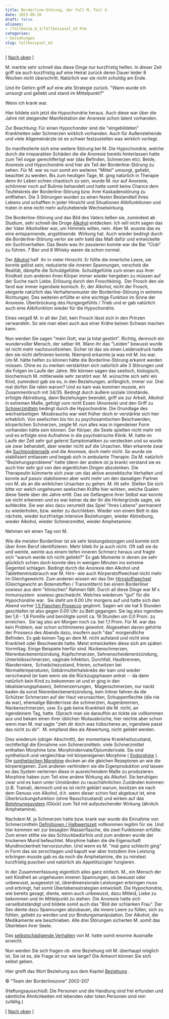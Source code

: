 ```yaml
---
title: Borderline-Störung, der Fall M, Teil 4
date: 2023-08-26
draft: false
aliases:
- /fallbeisp_m_1/fallbeispiel_m3.htm
categories:
- beziehungen
slug: fallbeispiel_m3
---
```



[ [Nach oben](fallbeispiel_m2.htm) ]

M. merkte sehr schnell das diese Dinge
nur kurzfristig helfen. In dieser Zeit griff sie auch kurzfristig auf eine
Heirat zurück deren Dauer leider 8 Wochen nicht überschritt. Natürlich
war sie nicht schuldig am Ende.

Und ihr Gehirn
griff auf eine alte Strategie zurück. "Wann wurde ich umsorgt und geliebt
und stand im Mittelpunkt?"

Wenn ich krank war.

Hier bildete sich jetzt die
Hypochondrie heraus. Auch diese war über die Jahre mit steigender Manifestation
der Anorexie schon latent vorhanden.

Zur Beachtung: Für einen Hypochonder
sind die "eingebildeten" Krankheiten oder Schmerzen wirklich
vorhanden. Auch für Außenstehende und viele Allgemeinärzte ist es schwer
festzustellen was wirklich vorliegt.

So manifestierte sich eine weitere Störung
bei M. Die Hypochondrie, welche durch die irreparablen Schäden die die Anorexie
bereits hinterlassen hatte zum Teil sogar gerechtfertigt war (das Befinden,
Schmerzen etc). Beide, Anorexie und Hypochondrie sind hier als Teil der
Borderline-Störung zu sehen. Für M. war es nun somit ein weiteres
"Mittel" umsorgt, geliebt, beachtet zu werden. Bis zum heutigen Tage,
M. ging natürlich in Therapie denn ihr Leben schien chaotisch zu sein, wurde M.
nur auf Anorexie, schlimmer noch auf Bulimie behandelt und hatte somit keine
Chance dem Teufelskreis der Borderline-Störung bzw. ihrer Kaskadenstörung zu
entfliehen. Die 3 Störungen wurden zu einen festen Bestandteil ihres Lebens und
schafften in jeder Hinsicht und Situationen Alibifunktionen und traten in eine
nicht mehr aufzuhebende Wechselwirkung.

Die Borderline-Störung und das Bild des
Vaters ließen sie, zumindest ab Studium, sehr schnell die Droge [Alkohol](https://blz.borderliner.ch/alkohol/alkohol.html) entdecken. Ich will nicht sagen das der Vater Alkoholiker war, um Himmels
willen, nein. Aber M. wusste das es eine entspannende, angstlösende 
Wirkung hat. Auch wieder bedingt durch die Borderline-Störung verlor sie sehr
bald das Maß dafür und entwickelte ein Suchtverhalten. Das Beste was ihr
passieren konnte war die Bar "Club" zu führen. 7 Bier und 8 Whisky
waren da schon normal.

Der [Alkohol](https://blz.borderliner.ch/alkohol/alkohol.html) half 
ihr in vieler Hinsicht. Er füllte die innerliche Leere, sie konnte gelöst
sein, reduzierte die inneren
Spannungen, verschob die Realität, dämpfte die Schuldgefühle. Schuldgefühle
zum einen aus ihrer Kindheit zum anderen ihren Körper immer wieder hergeben zu
müssen auf der Suche nach Liebe, Erlösung durch den Froschkönig.  Der
Frosch den sie fand war immer irgendwie komisch. Er, der Alkohol, nicht der Frosch, steigerte natürlich das Verhaltensmuster der
Borderline-Störung in extreme Richtungen. Des weiteren erfüllte er eine
wichtige Funktion im Sinne der Anorexie. Überbrückung des Hungergefühls /
Trieb und er gab natürlich auch eine Alibifunktion wieder für die
Hypochondrie.

Eines vergaß M. in all der Zeit, kein
Frosch lässt sich in den Prinzen verwandeln. So wie man eben auch aus einer
Krähe keinen Schwan machen kann.

Nun werden Sie sagen "mein Gott,
war ja total gestört". Richtig, dennoch ein wundervoller Mensch, der selber
litt. Wann ihr das "Leiden" bewusst wurde ist nicht mehr
nachzuvollziehen. Sicher ist das sie einen Leidensdruck hatte den sie nicht
definieren konnte. Niemand erkannte ja was mit M. los war. Um M. hätte helfen
zu können hätte die Borderline-Störung erkannt werden müssen. Ohne es zu
merken verstärkten sich natürlich alle 3 Störungen und die Folgen im Laufe
der Jahre. Wir können sagen das seelisch, biologisch, biochemisch M.
mittlerweile sehr zerstört war. M. wünschte sich sehr ein Kind, zumindest gab
sie es, in den Beziehungen, anfänglich, immer vor. Drei mal dürfen Sie raten warum? Und so kam was kommen
musste, ein Zusammenbruch
mit 34/35. Bedingt durch äußere soziale Umstände, erfolgte Abtreibung, dann Beziehungen beendet, griff sie zur Arbeit,
Alkohol in extremen Maße, gefolgt vom nicht Essen (Anorexie) und den Griff zu [Schmerzmitteln](https://blz.borderliner.ch/definition/definitionen.htm) bedingt durch die Hypochondrie. Die Grundlage des wechselseitigen 
Missbrauchs war weit früher doch er verstärkte sich hier erheblich. Von
seelischen bis hin zu psychosamtischen Beschwerden, körperlichen Schmerzen,
zeigte M. nun alles was in irgendeiner Form vorhanden hätte sein können. Der Körper,
die Seele spielten nicht mehr mit und es erfolgte eine Aufnahme in die
psychiatrische Klinik.
M. hatte im Laufe der Zeit sehr gut gelernt Symptomatiken zu verstecken und so
wurde sie zwar behandelt, aber wieder nicht auf die Ursachen. Man erkannte zwar
die [Suchtproblematik](https://blz.borderliner.ch/definition/definitionen_1.htm) und die Anorexie, doch mehr nicht. So wurde sie
stabilisiert entlassen und begab sich in ambulante Therapie. Da M. natürlich
"Beziehungsprobleme" hatte (denn der andere ist ja krank) verstand sie es auch hier sehr gut von den eigentlichen
Dingen abzulenken. Die Therapeutin kümmerte sich zwar um das aktive anorektische
Verhalten und konnte auf passiv stabilisieren aber wohl mehr um den damaligen Partner von M. als an die wirklichen
Ursachen zu gehen. M. litt sehr. Stellen Sie sich bitte vor welch ungeheuren
seelischen Kräfte hier wirkten, welche Qualen diese Seele über die Jahre
erlitt. Das sie Gefangene ihrer Selbst war konnte sie nicht erkennen und es war
keiner da der ihr die Hintergründe sagte, sie aufdeckte. Sie war also dazu
verurteilt das Spiel "ihres Lebens" permanent zu wiederholen, bzw.
weiter zu durchleben. Wieder von einem Bett in das nächste, wieder
kurzfristige intensive Beziehungen, wieder Abtreibung, wieder Alkohol, wieder
Schmerzmittel, wieder Amphetamine.

Nehmen wir einen Tag von M.

Wie die meisten Borderliner ist sie sehr leistungsbezogen und konnte sich über ihren
Beruf identifizieren. Mehr blieb ihr ja auch nicht. Oft saß sie da und weinte,
weinte aus einem tiefen inneren Schmerz heraus und fragte sich "warum werde ich
nicht geliebt?" Es gab Momente in denen sie sehr glücklich schien doch
konnte dies in wenigen Minuten ins extreme Gegenteil schlagen. Bedingt durch die
Anorexie den Alkohol und Tablettenmissbrauch war M. Hirn- wie auch Körperstoffwechsel
nicht mehr im Gleichgeweicht. Zum anderen wissen wir das Der [Hirnstoffwechsel](https://blz.borderliner.ch/biochemie/biochemie.htm) (Gleichgewicht an Botenstoffen / Transmittern) bei einem Borderliner sowieso
aus dem "klinischen" Rahmen fällt. Durch all diese Dinge war M`s
Immunsystem  sowieso geschwächt. Welches wiederum "gut" für die
Hypochondrie war.  Sie steht um 6.00 Uhr morgens auf und hatte sich den
Abend vorher [1,5 Flaschen Prosecco](https://blz.borderliner.ch/alkohol/alkohol.html) gegönnt. Sagen wir sie hat 5 Stunden
geschlafen ist also gegen 0.00 Uhr zu Bett gegangen. Sie lag also irgendwo bei
1,6 - 1,8 Pomille und benötigte somit ca. 19 Stunden um 0,0 Prom. zu erreichen. 
Sie lag also am Morgen noch ca. bei 1,1 Prom. Für M. war das kein Problem, war
schon schlimmeres gewohnt. Abgesehen davon gehörte der Prosseco des Abends
dazu, insofern auch "das" morgendliche Befinden. Es gab keinen Tag an
dem M. nicht aufstand und nicht eine Krankheit oder Beschwerde hatte. Meist
entwickelten diese sich am späten Vormittag. Einige Beispiele hierfür sind. Rückenschmerzen,
Nierenbeckenentzündung, Kopfschmerzen, Sehnenscheidenentzündung,
Unterleibsschmerzen, vaginale Infektion, Durchfall, Hautbrennen, Wanderniere,  Schwächezustand, frieren, schwitzen bei Normaltemperaturen, Gebärmutterhalskrebs
der kam und wieder verschwand (er kam wenn sie die Rückzugsphasen antrat -- da
dann natürlich kein Kind zu bekommen ist und er ging in den
Idealisierungsphasen), Sehnenzerrungen,  Magenschmerzen, nur nackt
baden da sonst Nierenbeckenentzündung, kein Inliner fahren da die Schützer
Schmerzen auf der Haut verursachten, Schuppenflechte (die nie da war), ehemalige
Bänderrisse die schmerzten, Augenbrennen, Nackenschmerzen, usw. Es gab keine Krankheit die M. nicht, an irgendeinem Tag, hatte. (Sprach man
sie daraufhin an tickte sie vollkommen aus und
bekam einen ihrer üblichen Wutausbrüche, hier reichte aber schon wenn man M. mal sagte "zieh dir doch was hübscheres an,
irgendwie passt das nicht zu dir".  M. empfand dies als Abwertung,
nicht geliebt werden.

Dies wiederum (obiger Abschnitt), der momentane Krankheitszustand, rechtfertigt die Einnahme von Schmerzmitteln.
viele Schmerzmittel enthalten
Morphine bzw. Morphinderivate/Opiumderivate. Sie sind synthetisch und vergleichbar mit körpereigenen Morphine ( [Endorphine](https://blz.borderliner.ch/biochemie/biochemie.htm) ). Die [synthetischen Morphine](https://blz.borderliner.ch/definition/definitionen.htm) docken an die gleichen Rezeptoren an wie
die körpereigenen. Zum anderen verhindern sie die Eigenproduktion und lassen es
das System verlernen diese in ausreichendem Maße zu produzieren. Morphine
haben zum Teil eine andere Wirkung als Alkohol. Sie beruhigen zwar und es kann
unter Umständen zu rauschähnlichen Zuständen kommen (z.B. Tramal), dennoch
und es ist nicht geklärt warum, besitzen sie nach dem Genuss von Alkohol, d.h.
wenn dieser schon fast abgebaut ist, eine Überbrückungsfunktion (ohne
Rauschzustand) und wirken auf das [Belohnungssystem](https://blz.borderliner.ch/biochemie/biochemie.htm) (Glück) zum Teil mit
aufputschender Wirkung (ähnlich Amphetamine).

Nachdem M. ja Schmerzen hatte bzw.
krank war wurde die Einnahme von Schmerzmitteln [Definitionen
/ Halbwertszeit](https://blz.borderliner.ch/definition/definitionen.htm) vollkommen legitim für sie. Und hier kommen wir zur
besagten Wasserflasche, die zwei Funktionen erfüllte. Zum einen stillte sie das
Schluckbedürfnis und zum anderen wurde der trockenen Mund befeuchtet. Morphine
haben die die Eigenschaft Mundtrockenheit hervorzurufen. Und wenn es M.
"mal ganz schlecht ging" in Form das sie zerschlagen und kaputt war
aber trotzdem ihre Leistung erbringen musste gab es da noch die Amphetamine, die
zu mindest kurzfristig puschen und natürlich als Appetitszügler fungieren.

In der Zusammenfassung eigentlich alles
ganz einfach. M., ein Mensch der seit Kindheit an ungeheuren inneren Spannungen,
ob bewusst oder unbewusst, ausgesetzt ist, überdimensionale Leistungen
erbringen muss und erbringt, hat somit Überlebensstrategien entwickelt. Die
Hypochondrie, wie bereits gesagt, diente, wenn auch unbewusst, dazu Mitleid,
Liebe zu bekommen und im Mittelpunkt zu stehen. Die Anorexie hatte sich
verselbstständigt und bildete somit auch das "Bild der schlanken
Frau". Der Sex diente dazu Spannungen
abzubauen, die innere Leere zu füllen, sich zu fühlen, geliebt zu werden und
zur Bindungsmanipulation. Der Alkohol, die Medikamente wie beschrieben. Alle drei Störungen sicherten
M. somit das Überleben ihrer Seele.

Das [selbstschädigende Verhalten](https://blz.borderliner.ch/ssv/ssvv.htm) von M. hatte somit enorme Ausmaße erreicht.

Nun werden Sie sich fragen ob 
eine Beziehung mit M. überhaupt möglich ist. Sie ist es, die Frage ist nur wie
lange? Die Antwort können Sie sich selbst geben.

Hier greift das Wort Beziehung aus dem Kapitel [Beziehung](https://blz.borderliner.ch/beziehung/beziehung.htm) .

© "Team der Borderlinezone" 2002-207

(Haftungsausschluß: Die Personen und die
Handlung sind frei erfunden und sämtliche Ähnlichkeiten mit lebenden oder
toten Personen sind rein zufällig.)

[ [Nach oben](fallbeispiel_m2.htm) ]